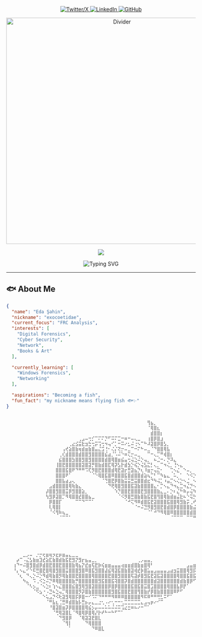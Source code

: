 <!-- Social Media Links -->
<p align="center">
  <a href="https://twitter.com/xid33n">
    <img src="https://img.shields.io/badge/X-000000?style=for-the-badge&logo=x&logoColor=white" alt="Twitter/X"/>
  </a>
  <a href="https://linkedin.com/in/eda-şahin-a547a8295">
    <img src="https://img.shields.io/badge/LinkedIn-132278?style=for-the-badge&logo=linkedin&logoColor=white" alt="LinkedIn"/>
  </a>
  <a href="https://github.com/edashn">
    <img src="https://img.shields.io/badge/GitHub-808080?style=for-the-badge&logo=github&logoColor=white" alt="GitHub"/>
  </a>
</p>

<!-- Decorative GIF -->
<p align="center">
  <img src="https://media1.tenor.com/m/uAyivvIwhzwAAAAC/tlt.gif" width="600" alt="Divider"/>
</p>

<!-- Animated Header -->
<p align="center">
  <img src="https://capsule-render.vercel.app/api?type=waving&color=0:000000&height=200&section=header&text=Eda%20Şahin&fontSize=70&fontColor=ffffff&animation=fadeIn&fontAlignY=35&desc=Wannabe%20Frc%20Analyst%20|%20Nick:%20exocoetidae&descAlignY=55&descSize=20"/>
</p>
<!-- FRC Notes Animated -->
<p align="center"><img src="https://readme-typing-svg.herokuapp.com?font=Fira+Code&size=18&duration=3000&pause=1000&color=FFFFFF&center=true&vCenter=true&width=500&lines=Aspiring+FRC+Analyst;Diving+deep+into+digital+forensics;Passionate+about+cybersecurity;Always+investigating%2C+always+learning" alt="Typing SVG" />
</p>

---

## 🐟 About Me
```json
{
  "name": "Eda Şahin",
  "nickname": "exocoetidae",
  "current_focus": "FRC Analysis",
  "interests": [
    "Digital Forensics",
    "Cyber Security", 
    "Network",
    "Books & Art"
  ],

  "currently_learning": [
    "Windows Forensics",
    "Networking"
  ],

  "aspirations": "Becoming a fish",
  "fun_fact": "my nickname means flying fish 🐟✨"
}
```
```
⠀⠀⠀⠀⠀⠀⠀⠀⠀⠀⠀⠀⠀⠀⠀⠀⠀⠀⠀⠀⠀⠀⠀⠀⠀⠀⠀⠀⠀⠀⠀⠀⠀⠀⠀⠀⠀⠀⠀⠀⠀⠀⠀⠀⠀⠀⠀⠀⠀⠀⠀⠀⠀⠀⠀⠀⠀⠀⠀⠀⠀⠀⠀⠀⠀⠀⠀⠀⠀⠀⠀⠀⠀⠀⠀⠀⠀⠀⠀
⠀⠀⠀⠀⠀⠀⠀⠀⠀⠀⠀⠀⠀⠀⠀⠀⠀⠀⠀⠀⠀⠀⠀⠀⠀⠀⠀⠀⠀⠀⠀⠀⠀⠀⠀⠀⠀⠀⠀⠀⠀⠀⠀⢻⣦⡀⠀⠀⠀⠀⠀⠀⠀⠀⠀⠀⠀⠀⠀⠀⠀⠀⠀⠀⠀⠀⠀⠀⠀⠀⠀⠀⠀⠀⠀⠀⠀⠀⠀
⠀⠀⠀⠀⠀⠀⠀⠀⠀⠀⠀⠀⠀⠀⠀⠀⠀⠀⠀⠀⠀⠀⠀⠀⠀⠀⠀⠀⠀⠀⠀⠀⠀⠀⠀⠀⠀⠀⠀⠀⠀⠀⠀⠈⢿⣿⣆⠀⠀⠀⠀⠀⠀⠀⠀⠀⠀⠀⠀⠀⠀⠀⠀⠀⠀⠀⠀⠀⠀⠀⠀⠀⠀⠀⠀⠀⠀⠀⠀
⠀⠀⠀⠀⠀⠀⠀⠀⠀⠀⠀⠀⠀⠀⠀⠀⠀⠀⠀⠀⠀⠀⠀⠀⠀⠀⠀⠀⠀⠀⠀⠀⠀⠀⠀⠀⠀⠀⠀⠀⠀⠀⠀⠀⣾⣿⣿⡆⠀⠀⠀⠀⠀⠀⠀⠀⠀⠀⠀⠀⠀⠀⠀⠀⠀⠀⠀⠀⠀⠀⠀⠀⠀⠀⠀⠀⠀⠀⠀
⠀⠀⠀⠀⠀⠀⠀⠀⠀⠀⠀⠀⠀⠀⠀⠀⠀⠀⠀⠀⠀⠀⢀⣠⠤⢒⡊⠉⠍⠍⡙⠋⠭⠍⣉⠒⠶⠒⠤⢄⣀⠀⠀⢰⣿⡿⣿⣰⠀⠀⠀⠀⠀⠀⠀⠀⠀⠀⠀⠀⠀⠀⠀⠀⠀⠀⠀⠀⠀⠀⠀⠀⠀⠀⠀⠀⠀⠀⠀
⠀⠀⠀⠀⠀⠀⠀⠀⠀⠀⠀⠀⠀⠀⠀⠀⠀⠀⠀⢀⣔⣪⣭⣗⣲⣓⢒⡭⢩⢒⠲⢤⠊⡁⠒⠭⠔⣂⠬⢐⠢⠉⠓⠼⣽⣿⡿⣿⣣⡀⠀⠀⠀⠀⠀⠀⠀⠀⠀⠀⠀⠀⠀⠀⠀⠀⠀⠀⠀⠀⠀⠀⠀⠀⠀⠀⠀⠀⠀
⠀⠀⠀⠀⠀⠀⠀⠀⠀⠀⠀⠀⠀⠀⠀⠀⠀⢠⢞⣵⣿⣷⢶⣾⣶⣷⣿⣤⣌⣩⢘⠂⢌⡌⢝⡒⠤⣀⠉⠒⠍⠓⠤⣀⠈⠙⣿⣿⢿⣧⠀⠀⠀⠀⠀⠀⠀⠀⠀⠀⠀⠀⠀⠀⠀⠀⠀⠀⠀⠀⠀⠀⠀⠀⠀⠀⠀⠀⠀
⠀⠀⠀⠀⠀⠀⠀⠀⠀⠀⠀⠀⠀⠀⠀⠀⢀⢎⣾⣿⣿⣿⣾⣿⣿⣻⣿⣿⣿⣿⣮⣴⡈⠡⠬⠑⠶⢍⡒⠤⣀⠀⠀⠉⠒⢄⡉⠛⢾⣿⡆⠀⠀⠀⠀⠀⠀⠀⠀⠀⠀⠀⠀⠀⠀⠀⠀⠀⠀⠀⠀⠀⠀⠀⠀⠀⠀⠀⠀
⠀⠀⠀⠀⠀⠀⠀⠀⠀⠀⠀⠀⠀⠀⠀⠀⣮⣿⣿⣿⣳⣿⣿⣻⣿⣻⣿⣿⣿⣿⣾⣿⢿⣿⣶⣮⣤⢒⢬⣑⠬⡑⢤⡀⠀⠦⣈⠒⠄⡙⠽⣄⠀⠀⠀⠀⠀⠀⠀⠀⠀⠀⠀⠀⠀⠀⠀⠀⠀⠀⠀⠀⠀⠀⠀⠀⠀⠀⠀
⠀⠀⠀⠀⠀⠀⠀⠀⠀⠀⠀⠀⠀⠀⠀⢸⣿⣟⣿⣿⣿⣿⣿⣽⣿⣽⡛⣿⣷⣾⣿⣏⢿⡽⣣⡗⣾⣳⡑⢮⡑⢬⣣⣍⡃⢄⡀⠉⠲⢌⡀⢘⠢⣄⠀⠀⠀⠀⠀⠀⠀⠀⠀⠀⠀⠀⠀⠀⠀⠀⠀⠀⠀⠀⠀⠀⠀⠀⠀
⠀⠀⠀⠀⠀⠀⠀⠀⠀⠀⠀⠀⠀⠀⠀⣿⣿⣿⣯⣿⠟⠙⠛⠛⠩⢏⡻⣿⣟⣿⣿⣿⣾⢿⣟⣽⡖⣛⣽⣦⡙⢆⠸⣶⡒⢤⣍⠂⠀⠀⢉⠢⣌⠀⠑⠤⡀⠀⠀⠀⠀⠀⠀⠀⠀⠀⠀⠀⠀⠀⠀⠀⠀⠀⠀⠀⠀⠀⠀
⠀⠀⠀⠀⠀⠀⠀⠀⠀⠀⠀⠀⠀⠀⠀⣿⣿⣿⠟⠁⠀⠀⠀⠀⠀⠀⠈⠑⢿⣿⣯⣿⠿⣿⣿⣿⣯⣿⣾⣿⣿⣾⣵⢦⡉⠃⠉⠳⣦⣄⠀⠥⡀⠁⠀⠑⠪⡑⠤⣀⠀⠀⠀⠀⠀⠀⠀⠀⠀⠀⠀⠀⠀⠀⠀⠀⠀⠀⠀
⠀⠀⠀⠀⠀⠀⠀⠀⠀⠀⠀⠀⠀⠀⠀⣿⣿⣧⣴⣠⢄⠀⠀⠀⠀⠀⠀⠀⠀⠈⢙⣿⣟⡿⣿⣷⣭⣭⣛⣭⣿⣿⣾⣖⠙⠳⢬⡁⠰⣤⡉⠢⢌⡑⠢⣈⠀⠢⢍⠢⢕⡢⢄⡀⠀⠀⠀⠀⠀⠀⠀⠀⠀⠀⠀⠀⠀⠀⠀
⠀⠀⠀⠀⠀⠀⠀⠀⠀⠀⠀⠀⠀⣠⣾⣿⣿⣿⣿⢿⢷⣷⣄⠀⠀⠀⠀⠀⠀⠀⠀⠙⢟⢿⣿⣻⣿⣿⣯⣽⣷⣿⣿⣿⣿⣄⠂⡉⠢⣄⠙⠲⣄⣉⠲⣌⡙⠢⣄⡈⠑⢈⠀⠉⠢⣄⠀⠀⠀⠀⠀⠀⠀⠀⠀⠀⠀⠀⠀
⠀⠀⠀⠀⠀⠀⠀⠀⠀⠀⠀⠀⡼⣿⣿⣻⣿⣿⣭⡿⣻⣿⣿⣵⡀⠀⠀⠀⠀⠀⠀⠀⠀⠱⡙⣿⣿⣟⣿⣿⣿⣟⣻⣿⣿⣿⣷⣄⣀⠄⡑⠆⣌⠓⠷⡤⢬⠳⣄⡀⠲⠤⣙⠓⠢⣈⢣⡀⠀⠀⠀⠀⠀⠀⠀⠀⠀⠀⠀
⠀⠀⠀⠀⠀⠀⠀⠀⠀⠀⠀⠀⢳⣻⡿⣽⣿⡉⠻⢿⣿⣿⣞⣿⣿⣦⣀⠀⠀⠀⠀⠀⠀⠀⠈⠪⡻⣿⣛⣿⣷⣿⣷⣯⣟⣿⢻⣿⢿⣷⣾⣶⣬⣗⠦⠑⢭⡓⢮⣛⣷⣮⣕⣙⠢⣄⣛⣿⡄⠀⠀⠀⠀⠀⠀⠀⠀⠀⠀
⠀⠀⠀⠀⠀⠀⠀⠀⠀⠀⠀⠀⠀⡿⣿⣿⡏⠀⠀⠀⠀⠉⠉⠙⠉⠉⠁⠀⠀⠀⠀⠀⠀⠀⠀⠀⠈⠚⢍⠻⠿⣾⣿⣯⣟⣽⣿⣿⣿⣯⣿⣿⢿⣻⣷⡭⢀⠞⠷⣜⣿⣷⣮⣽⣿⣴⣻⣿⡇⠀⠀⠀⠀⠀⠀⠀⠀⠀⠀
⠀⠀⠀⠀⠀⠀⠀⠀⠀⠀⠀⠀⠀⢇⢿⣿⡇⠀⠀⠀⠀⠀⠀⠀⠀⠀⠀⠀⠀⠀⠀⠀⠀⠀⠀⠀⠀⠀⠀⠈⠒⠬⣙⡻⣿⣻⣿⣟⣿⣾⣿⡿⣿⣿⣿⣿⣷⣬⣷⣿⣿⣿⣿⣿⣿⣿⣿⡿⠀⠀⠀⠀⠀⠀⠀⠀⠀⠀⠀
⠀⠀⠀⠀⠀⠀⠀⠀⠀⠀⠀⠀⠀⠈⠪⢻⠷⢦⣀⠀⠀⠀⠀⠀⠀⠀⠀⠀⠀⠀⠀⠀⠀⠀⠀⠀⠀⠀⠀⠀⠀⠀⠀⠈⠁⠚⠙⠻⢿⣿⠿⣿⣿⣿⣿⣿⣾⣿⣿⣿⣿⣿⣿⣿⡿⠿⠛⠁⠀⠀⠀⠀⠀⠀⠀⠀⠀⠀⠀
⠀⠀⠀⠀⠀⠀⠀⠀⠀⠀⠀⠀⠀⠀⠀⠀⠈⠉⠉⠁⠀⠀⠀⠀⠀⠀⠀⠀⠀⠀⠀⠀⠀⠀⠀⠀⠀⠀⠀⠀⠀⠀⠀⠀⠀⠀⠀⠀⠀⠀⠈⠉⠉⠉⠀⠉⠉⠛⠛⠛⠋⠉⠉⠀⠀⠀⠀⠀⠀⠀⠀⠀⠀⠀⠀⠀⠀⠀⠀
⠀⠀⠀⠀⠀⠀⠀⠀⠀⠀⠀⠀⠀⠀⠀⠀⠀⠀⠀⠀⠀⠀⠀⠀⠀⠀⠀⠀⠀⠀⠀⠀⠀⠀⠀⠀⠀⠀⠀⠀⠀⠀⠀⠀⠀⠀⠀⠀⠀⠀⠀⠀⠀⠀⠀⠀⠀⠀⠀⠀⠀⠀⠀⠀⠀⠀⠀⠀⠀⠀⠀⠀⠀⠀⠀⠀⠀⠀⠀
⠀⠀⠀⠀⠀⠀⠀⠀⠀⠀⠀⠀⠀⠀⠀⠀⠀⠀⠀⠀⠀⠀⠀⠀⠀⠀⠀⠀⠀⠀⠀⠀⠀⠀⠀⠀⠀⠀⠀⠀⠀⠀⠀⠀⠀⠀⠀⠀⠀⠀⠀⠀⠀⠀⠀⠀⠀⠀⠀⠀⠀⠀⠀⠀⠀⠀⠀⣀⣠⣤⣦⠀⠀⠀⠀⠀⠀⠀⠀
⠀⠀⠀⠀⠀⠀⠀⠀⠀⠀⠀⠀⠀⠀⠀⠀⠀⠀⠀⠀⠀⠀⠀⠀⠀⠀⠀⠀⠀⠀⠀⠀⠀⠀⠀⠀⠀⠀⠀⠀⠀⠀⠀⠀⠀⠀⠀⠀⠀⠀⠀⠀⠀⠀⠀⠀⠀⠀⠀⠀⠀⠀⠀⠀⢀⠴⣪⣶⣿⣽⡟⠀⠀⠀⠀⠀⠀⠀⠀
⠀⠀⠀⠀⠀⠀⠀⠀⠀⠀⠀⠀⠀⠀⠀⠀⠀⠀⠀⠀⠀⠀⠀⠀⠀⠀⠀⠀⠀⠀⠀⠀⠀⠀⠀⠀⠀⠀⠀⠀⠀⠀⠀⠀⠀⠀⠀⠀⠀⠀⠀⠀⠀⠀⠀⠀⠀⠀⠀⠀⠀⠀⠀⢠⢪⣾⡿⣽⣿⢿⠀⠀⠀⠀⠀⠀⠀⠀⠀
⠀⠀⠀⠀⠀⠀⠀⠀⠀⠀⠀⠀⠀⠀⠀⠀⠀⠀⠀⠀⠀⠀⠀⠀⠀⠀⠀⠀⠀⠀⠀⠀⠀⠀⠀⠀⠀⠀⠀⠀⠀⠀⠀⠀⠀⠀⠀⠀⠀⠀⠀⠀⠀⠀⠀⠀⠀⠀⠀⠀⠀⠀⠀⣾⣿⣺⣿⢿⡞⡇⠀⠀⠀⠀⠀⠀⠀⠀⠀
⠀⠀⠀⠀⠀⠀⠀⠀⠀⠀⠀⠀⠀⠀⠀⠀⠀⠀⠀⠀⠀⠀⠀⠀⠀⠀⠀⠀⠀⠀⠀⠀⠀⠀⠀⠀⠀⠀⠀⠀⠀⠀⠀⠀⠀⠀⠀⠀⠀⠀⠀⠀⠀⠀⠀⠀⠀⠀⠀⠀⠀⠀⢰⣿⣿⣽⣻⣿⡝⠀⠀⠀⠀⠀⠀⠀⠀⠀⠀
⠀⠀⠀⠀⠀⣀⡠⠤⠀⡐⡒⢖⣶⢶⡲⣖⡶⣶⣤⣄⣀⣀⠀⠀⠀⠀⠀⠀⠀⠀⠀⠀⠀⠀⠀⠀⠀⠀⠀⠀⠀⠀⠀⠀⠀⠀⠀⠀⠀⠀⠀⠀⠀⠀⠀⠀⠀⠀⠀⠀⠀⠀⣷⣿⣯⢿⢿⣯⣤⣄⣀⠀⠀⠀⠀⠀⠀⠀⠀
⠀⠀⠀⡴⠉⠠⣌⣣⣷⣶⣹⣞⣵⣏⣷⣿⣾⣷⣯⣟⣻⡝⣻⡖⣦⣤⣀⡀⠀⠀⠀⠀⠀⠀⠀⠀⠀⠀⠀⠀⢀⡠⣤⣤⡀⠀⠀⠀⠀⠀⠀⠀⠀⠀⠀⠀⠀⠀⠀⣀⣤⣾⣿⣟⣻⢿⣿⡻⣿⣿⣷⢷⣦⣄⡀⠀⠀⠀⠀
⠀⠀⢰⠙⠒⠬⣿⣻⣿⣾⡿⣾⣿⣟⣿⣿⣟⣿⣿⣿⣷⢿⣦⡝⣞⣶⢯⣟⡷⢮⣶⣶⣤⣤⣤⢴⣶⣶⣾⣿⣷⣶⣿⢿⠃⠀⠀⠀⠀⠀⠀⠀⠀⠀⠀⣠⣤⣶⣿⢿⣻⢽⡲⣟⣵⣿⣽⣿⣿⣿⣿⡿⣿⣿⣿⣷⣶⣆⠀
⠀⠀⠘⡄⠢⣄⠊⠑⠯⣛⣿⣟⣿⢿⣿⣻⣿⣿⣭⣿⣿⣿⣻⣿⠿⣿⣯⣻⣿⣿⣼⣮⢿⣽⣯⣿⣷⣿⣽⢾⣞⡷⣿⣥⣤⣠⣤⣤⣤⣠⣴⣲⣭⣿⣿⢿⣻⡯⣿⣯⡿⣫⠞⠁⠀⠀⠈⠉⠉⠛⠛⠛⠛⠉⠉⠉⠁⠀⠀
⠀⠀⠀⠈⢆⠀⠙⢄⡑⠬⡑⠻⣾⢿⣷⣿⡻⢿⣷⣿⣿⣟⣿⣿⣿⣿⢿⣿⣿⣿⣿⣟⣿⣿⣻⣿⣿⣿⢯⣽⡾⣿⣻⣯⣟⣽⣯⣽⣿⣿⣿⣿⢿⣿⣿⣯⣿⣯⣵⠏⠊⠀⠀⠀⠀⠀⠀⠀⠀⠀⠀⠀⠀⠀⠀⠀⠀⠀⠀
⠀⠀⠀⠀⠀⠳⣄⠀⠩⢀⠪⣑⠬⡙⠿⢿⣿⣿⣿⣿⣷⡛⣿⣿⣿⣿⣿⣿⣻⣯⣿⣿⣯⢽⣿⣿⡽⣿⣾⣿⣿⣿⣿⣿⣿⣾⣽⣿⣿⣿⣿⣿⣿⣾⣷⣿⡿⠋⠁⠀⠀⠀⠀⠀⠀⠀⠀⠀⠀⠀⠀⠀⠀⠀⠀⠀⠀⠀⠀
⠀⠀⠀⠀⠀⠀⠈⠣⡢⣀⠈⠢⣑⠆⢱⠢⣌⣿⣿⣿⣮⣿⣻⢿⣻⣿⣽⣿⣿⣿⣿⡿⣿⡿⣿⣿⣿⣿⣯⣿⣯⣿⣭⣿⣩⣿⣿⣿⣿⢿⣿⣿⣧⡿⡟⠁⠀⠀⠀⠀⠀⠀⠀⠀⠀⠀⠀⠀⠀⠀⠀⠀⠀⠀⠀⠀⠀⠀⠀
⠀⠀⠀⠀⠀⠀⠀⠀⠈⠫⣢⠐⠠⣙⠦⣑⢤⡉⢿⣿⣿⣿⡻⡽⣿⣷⣿⣿⣿⣿⣿⣿⣻⣿⣯⣿⣿⣟⣿⣿⢻⣿⣷⡞⡿⣿⣷⣿⣿⣿⣿⠿⠟⠋⠀⠀⠀⠀⠀⠀⠀⠀⠀⠀⠀⠀⠀⠀⠀⠀⠀⠀⠀⠀⠀⠀⠀⠀⠀
⠀⠀⠀⠀⠀⠀⠀⠀⠀⠀⠀⠑⢥⣠⡙⠪⢗⣽⣻⢿⣿⡯⡿⣿⠒⠊⠩⠍⠙⠛⠛⠛⠻⠿⠿⠿⣿⣿⣿⣿⣿⠻⠯⠿⠛⠛⢛⣃⠭⠋⠁⠀⠀⠀⠀⠀⠀⠀⠀⠀⠀⠀⠀⠀⠀⠀⠀⠀⠀⠀⠀⠀⠀⠀⠀⠀⠀⠀⠀
⠀⠀⠀⠀⠀⠀⠀⠀⠀⠀⠀⠀⠈⠛⣧⣆⢈⣛⠿⣾⣿⣷⡧⣛⡦⡤⣄⣀⣐⢂⠠⠔⢂⠒⠒⢂⣉⣉⣉⣉⣉⣄⣠⢤⡶⠔⠊⠉⠀⠀⠀⠀⠀⠀⠀⠀⠀⠀⠀⠀⠀⠀⠀⠀⠀⠀⠀⠀⠀⠀⠀⠀⠀⠀⠀⠀⠀⠀⠀
⠀⠀⠀⠀⠀⠀⠀⠀⠀⠀⠀⠀⠀⠘⣿⣽⣿⣶⡽⡿⣿⣿⣿⣿⢿⣮⡢⡤⠤⠤⠥⠥⠬⠬⠭⢩⣔⣒⠶⠦⠔⠒⠉⠁⠀⠀⠀⠀⠀⠀⠀⠀⠀⠀⠀⠀⠀⠀⠀⠀⠀⠀⠀⠀⠀⠀⠀⠀⠀⠀⠀⠀⠀⠀⠀⠀⠀⠀⠀
⠀⠀⠀⠀⠀⠀⠀⠀⠀⠀⠀⠀⠀⠀⠈⢛⢿⣽⣿⣇⠈⠻⣿⢿⡿⣿⢿⡜⡗⠞⠓⠒⠓⠋⠉⠁⠀⠀⠀⠀⠀⠀⠀⠀⠀⠀⠀⠀⠀⠀⠀⠀⠀⠀⠀⠀⠀⠀⠀⠀⠀⠀⠀⠀⠀⠀⠀⠀⠀⠀⠀⠀⠀⠀⠀⠀⠀⠀⠀
⠀⠀⠀⠀⠀⠀⠀⠀⠀⠀⠀⠀⠀⠀⠀⠀⠙⣻⣿⡿⠀⠀⠈⢿⣽⣽⣟⣿⣇⠀⠀⠀⠀⠀⠀⠀⠀⠀⠀⠀⠀⠀⠀⠀⠀⠀⠀⠀⠀⠀⠀⠀⠀⠀⠀⠀⠀⠀⠀⠀⠀⠀⠀⠀⠀⠀⠀⠀⠀⠀⠀⠀⠀⠀⠀⠀⠀⠀⠀
⠀⠀⠀⠀⠀⠀⠀⠀⠀⠀⠀⠀⠀⠀⠀⠀⠀⠈⢻⡇⠀⠀⠀⠀⠙⢿⣿⣿⣿⠀⠀⠀⠀⠀⠀⠀⠀⠀⠀⠀⠀⠀⠀⠀⠀⠀⠀⠀⠀⠀⠀⠀⠀⠀⠀⠀⠀⠀⠀⠀⠀⠀⠀⠀⠀⠀⠀⠀⠀⠀⠀⠀⠀⠀⠀⠀⠀⠀⠀
⠀⠀⠀⠀⠀⠀⠀⠀⠀⠀⠀⠀⠀⠀⠀⠀⠀⠀⠀⠁⠀⠀⠀⠀⠀⠀⠙⠿⣿⣇⠀⠀⠀⠀⠀⠀⠀⠀⠀⠀⠀⠀⠀⠀⠀⠀⠀⠀⠀⠀⠀⠀⠀⠀⠀⠀⠀⠀⠀⠀⠀⠀⠀⠀⠀⠀⠀⠀⠀⠀⠀⠀⠀⠀⠀⠀⠀⠀⠀
⠀⠀⠀⠀⠀⠀⠀⠀⠀⠀⠀⠀⠀⠀⠀⠀⠀⠀⠀⠀⠀⠀⠀⠀⠀⠀⠀⠀⠀⠀⠀⠀⠀⠀⠀⠀⠀⠀⠀⠀⠀⠀⠀⠀⠀⠀⠀⠀⠀⠀⠀⠀⠀⠀⠀⠀⠀⠀⠀⠀⠀⠀⠀⠀⠀⠀⠀⠀⠀⠀⠀⠀⠀⠀⠀⠀⠀⠀⠀
```
